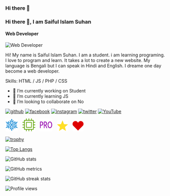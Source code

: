 ### Hi there 👋

<!--
**saifulislamsuhan/saifulislamsuhan** is a ✨ _special_ ✨ repository because its `README.md` (this file) appears on your GitHub profile.

Here are some ideas to get you started:

- 🔭 I’m currently working on ...
- 🌱 I’m currently learning ...
- 👯 I’m looking to collaborate on ...
- 🤔 I’m looking for help with ...
- 💬 Ask me about ...
- 📫 How to reach me: ...
- 😄 Pronouns: ...
- ⚡ Fun fact: ...
-->
### Hi there 👋, I am Saiful Islam Suhan 
#### Web Developer
![Web Developer](https://arturssmirnovs.github.io/github-profile-readme-generator/images/banner.png)

Hi! My name is Saiful Islam Suhan. I am a student. i am learning programing. I love to program and learn. It takes a lot to create a new website. My language is Bengali but I can speak in Hindi and English. I dreame one day become a web developer.

Skills: HTML / JS / PHP / CSS

- 🔭 I’m currently working on Student 
- 🌱 I’m currently learning JS 
- 👯 I’m looking to collaborate on No 


[<img src='https://cdn.jsdelivr.net/npm/simple-icons@3.0.1/icons/github.svg' alt='github' height='40'>](https://github.com/saifulislamsuhan)  [<img src='https://cdn.jsdelivr.net/npm/simple-icons@3.0.1/icons/facebook.svg' alt='facebook' height='40'>](https://www.facebook.com/saifulislamsuhanwd)  [<img src='https://cdn.jsdelivr.net/npm/simple-icons@3.0.1/icons/instagram.svg' alt='instagram' height='40'>](https://www.instagram.com/saifulislamsuhanwd/)  [<img src='https://cdn.jsdelivr.net/npm/simple-icons@3.0.1/icons/twitter.svg' alt='twitter' height='40'>](https://twitter.com/saifulislamwd)  [<img src='https://cdn.jsdelivr.net/npm/simple-icons@3.0.1/icons/youtube.svg' alt='YouTube' height='40'>](https://www.youtube.com/channel/SaifulIslamSuhan)  

<a href='https://archiveprogram.github.com/'><img src='https://raw.githubusercontent.com/acervenky/animated-github-badges/master/assets/acbadge.gif' width='40' height='40'></a> <a href='https://docs.github.com/en/developers'><img src='https://raw.githubusercontent.com/acervenky/animated-github-badges/master/assets/devbadge.gif' width='40' height='40'></a> <a href='https://github.com/pricing'><img src='https://raw.githubusercontent.com/acervenky/animated-github-badges/master/assets/pro.gif' width='40' height='40'></a> <a href='https://stars.github.com/'><img src='https://raw.githubusercontent.com/acervenky/animated-github-badges/master/assets/starbadge.gif' width='35' height='35'></a> <a href='https://docs.github.com/en/github/supporting-the-open-source-community-with-github-sponsors'><img src='https://raw.githubusercontent.com/acervenky/animated-github-badges/master/assets/sponsorbadge.gif' width='35' height='35'></a> 

[![trophy](https://github-profile-trophy.vercel.app/?username=saifulislamsuhan)](https://github.com/ryo-ma/github-profile-trophy)

[![Top Langs](https://github-readme-stats.vercel.app/api/top-langs/?username=saifulislamsuhan)](https://github.com/anuraghazra/github-readme-stats)

![GitHub stats](https://github-readme-stats.vercel.app/api?username=saifulislamsuhan&show_icons=true&count_private=true)  

![GitHub metrics](https://metrics.lecoq.io/saifulislamsuhan)  

![GitHub streak stats](https://github-readme-streak-stats.herokuapp.com/?user=saifulislamsuhan)  

![Profile views](https://gpvc.arturio.dev/saifulislamsuhan)  
